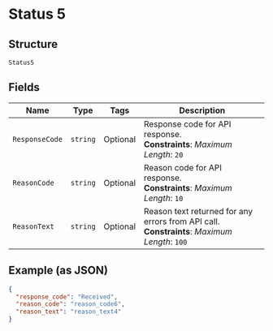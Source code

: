 
# Status 5

## Structure

`Status5`

## Fields

| Name | Type | Tags | Description |
|  --- | --- | --- | --- |
| `ResponseCode` | `string` | Optional | Response code for API response.<br>**Constraints**: *Maximum Length*: `20` |
| `ReasonCode` | `string` | Optional | Reason code for API response.<br>**Constraints**: *Maximum Length*: `10` |
| `ReasonText` | `string` | Optional | Reason text returned for any errors from API call.<br>**Constraints**: *Maximum Length*: `100` |

## Example (as JSON)

```json
{
  "response_code": "Received",
  "reason_code": "reason_code6",
  "reason_text": "reason_text4"
}
```

